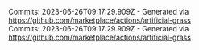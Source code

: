 Commits: 2023-06-26T09:17:29.909Z - Generated via https://github.com/marketplace/actions/artificial-grass
<br>
Commits: 2023-06-26T09:17:29.909Z - Generated via https://github.com/marketplace/actions/artificial-grass
<br>
